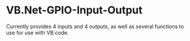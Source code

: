 # VB.Net-GPIO-Input-Output
Currently provides 4 inputs and 4 outputs, as well as several functions to use for use with VB code.
